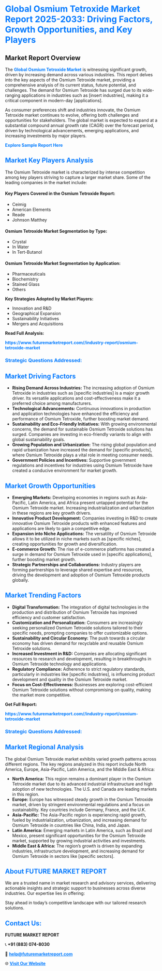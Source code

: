 <h1 style="color: #007BFF;">Global Osmium Tetroxide Market Report 2025-2033: Driving Factors, Growth Opportunities, and Key Players</h1>

<section id="overview">
<h2>Market Report Overview</h2>
<p>The <a href="https://www.futuremarketreport.com//industry-report/osmium-tetroxide-market" style="color: #007BFF; text-decoration: none;"><strong>Global Osmium Tetroxide Market</strong></a> is witnessing significant growth, driven by increasing demand across various industries. This report delves into the key aspects of the Osmium Tetroxide market, providing a comprehensive analysis of its current status, future potential, and challenges. The demand for Osmium Tetroxide has surged due to its wide-ranging applications in industries such as [insert industries], making it a critical component in modern-day [applications].</p>
<p>As consumer preferences shift and industries innovate, the Osmium Tetroxide market continues to evolve, offering both challenges and opportunities for stakeholders. The global market is expected to expand at a substantial compound annual growth rate (CAGR) over the forecast period, driven by technological advancements, emerging applications, and increasing investments by major players.</p>
</section>

<section id="overview">
<p><a href="https://www.futuremarketreport.com//request-sample/reportId=57459" style="color: #007BFF; text-decoration: none;"><strong>Explore Sample Report Here</strong></a></p>
</section>

<section id="key-players">
<h2 style="color: #007BFF;">Market Key Players Analysis</h2>
<p>The Osmium Tetroxide market is characterized by intense competition among key players striving to capture a larger market share. Some of the leading companies in the market include:</p>
<h4>Key Players Covered in the Osmium Tetroxide Report:</h4>
<ul><li>Ceimig</li><li>American Elements</li><li>Reade</li><li>Johnson Matthey</li></ul>
<h4>Osmium Tetroxide Market Segmentation by Type:</h4>
<ul><li>Crystal</li><li>In Water</li><li>In Tert-Butanol</li></ul>

<h4>Osmium Tetroxide Market Segmentation by Application:</h4>
<ul><li>Pharmaceuticals</li><li>Biochemistry</li><li>Stained Glass</li><li>Others</li></ul>
<p><strong>Key Strategies Adopted by Market Players:</strong></p>
<ul>
<li>Innovation and R&D</li>
<li>Geographical Expansion</li>
<li>Sustainability Initiatives</li>
<li>Mergers and Acquisitions</li>
</ul>
</section>

<section>
<p><strong>Read Full Analysis: </strong></p><a href="https://www.futuremarketreport.com//industry-report/osmium-tetroxide-market" style="color: #007BFF; text-decoration: none;"><strong>https://www.futuremarketreport.com//industry-report/osmium-tetroxide-market</strong></a>
<h3 style="color: #007BFF;">Strategic Questions Addressed:</h3>
</section>

<section id="driving-factors">
<h2 style="color: #007BFF;">Market Driving Factors</h2>
<ul>
<li><strong>Rising Demand Across Industries:</strong> The increasing adoption of Osmium Tetroxide in industries such as [specific industries] is a major growth driver. Its versatile applications and cost-effectiveness make it a preferred choice among manufacturers.</li>
<li><strong>Technological Advancements:</strong> Continuous innovations in production and application technologies have enhanced the efficiency and performance of Osmium Tetroxide, further boosting market demand.</li>
<li><strong>Sustainability and Eco-Friendly Initiatives:</strong> With growing environmental concerns, the demand for sustainable Osmium Tetroxide solutions has surged. Companies are investing in eco-friendly variants to align with global sustainability goals.</li>
<li><strong>Growing Population and Urbanization:</strong> The rising global population and rapid urbanization have increased the demand for [specific products], where Osmium Tetroxide plays a vital role in meeting consumer needs.</li>
<li><strong>Government Policies and Incentives:</strong> Supportive government regulations and incentives for industries using Osmium Tetroxide have created a conducive environment for market growth.</li>
</ul>
</section>

<section id="growth-opportunities">
<h2 style="color: #007BFF;">Market Growth Opportunities</h2>
<ul>
<li><strong>Emerging Markets:</strong> Developing economies in regions such as Asia-Pacific, Latin America, and Africa present untapped potential for the Osmium Tetroxide market. Increasing industrialization and urbanization in these regions are key growth drivers.</li>
<li><strong>Innovative Product Development:</strong> Companies investing in R&D to create innovative Osmium Tetroxide products with enhanced features and applications are likely to gain a competitive edge.</li>
<li><strong>Expansion into Niche Applications:</strong> The versatility of Osmium Tetroxide allows it to be utilized in niche markets such as [specific niches], creating opportunities for growth and diversification.</li>
<li><strong>E-commerce Growth:</strong> The rise of e-commerce platforms has created a surge in demand for Osmium Tetroxide used in [specific applications], further boosting market growth.</li>
<li><strong>Strategic Partnerships and Collaborations:</strong> Industry players are forming partnerships to leverage shared expertise and resources, driving the development and adoption of Osmium Tetroxide products globally.</li>
</ul>
</section>

<section id="trending-factors">
<h2 style="color: #007BFF;">Market Trending Factors</h2>
<ul>
<li><strong>Digital Transformation:</strong> The integration of digital technologies in the production and distribution of Osmium Tetroxide has improved efficiency and customer satisfaction.</li>
<li><strong>Customization and Personalization:</strong> Consumers are increasingly seeking personalized Osmium Tetroxide solutions tailored to their specific needs, prompting companies to offer customizable options.</li>
<li><strong>Sustainability and Circular Economy:</strong> The push towards a circular economy has driven demand for recyclable and reusable Osmium Tetroxide solutions.</li>
<li><strong>Increased Investment in R&D:</strong> Companies are allocating significant resources to research and development, resulting in breakthroughs in Osmium Tetroxide technology and applications.</li>
<li><strong>Regulatory Compliance:</strong> Adherence to strict regulatory standards, particularly in industries like [specific industries], is influencing product development and quality in the Osmium Tetroxide market.</li>
<li><strong>Focus on Cost-Effectiveness:</strong> Businesses are exploring cost-efficient Osmium Tetroxide solutions without compromising on quality, making the market more competitive.</li>
</ul>
</section>

<section>
<p><strong>Get Full Report: </strong></p><a href="https://www.futuremarketreport.com//industry-report/osmium-tetroxide-market" style="color: #007BFF; text-decoration: none;"><strong>https://www.futuremarketreport.com//industry-report/osmium-tetroxide-market</strong></a>
<h3 style="color: #007BFF;">Strategic Questions Addressed:</h3>
</section>


<section id="regional-analysis">
<h2 style="color: #007BFF;">Market Regional Analysis</h2>
<p>The global Osmium Tetroxide market exhibits varied growth patterns across different regions. The key regions analyzed in this report include North America, Europe, Asia-Pacific, Latin America, and the Middle East & Africa:</p>
<ul>
<li><strong>North America:</strong> This region remains a dominant player in the Osmium Tetroxide market due to its advanced industrial infrastructure and high adoption of new technologies. The U.S. and Canada are leading markets in this region.</li>
<li><strong>Europe:</strong> Europe has witnessed steady growth in the Osmium Tetroxide market, driven by stringent environmental regulations and a focus on sustainability. Key countries include Germany, France, and the U.K.</li>
<li><strong>Asia-Pacific:</strong> The Asia-Pacific region is experiencing rapid growth, fueled by industrialization, urbanization, and increasing demand for Osmium Tetroxide in countries like China, India, and Japan.</li>
<li><strong>Latin America:</strong> Emerging markets in Latin America, such as Brazil and Mexico, present significant opportunities for the Osmium Tetroxide market, supported by growing industrial activities and investments.</li>
<li><strong>Middle East & Africa:</strong> The region’s growth is driven by expanding industries, infrastructure development, and increasing demand for Osmium Tetroxide in sectors like [specific sectors].</li>
</ul>
</section>

<footer>
<h2 style="color: #007BFF;">About FUTURE MARKET REPORT</h2>
<p>We are a trusted name in market research and advisory services, delivering actionable insights and strategic support to businesses across diverse industries. Our expertise lies in offering:</p>

<p>Stay ahead in today’s competitive landscape with our tailored research solutions.</p>

<h2 style="color: #007BFF;">Contact Us:</h2>
<p><strong>FUTURE MARKET REPORT</strong></p>
<p>📞 <strong>+91 (883) 074-8030</strong></p>
<p>📧 <strong><a href="mailto:help@futuremarketreport.com" style="color: #007BFF;">help@futuremarketreport.com</a></strong></p>
<p>🌐 <strong><a href="https://www.futuremarketreport.com/" style="color: #007BFF;">Visit Our Website</a></strong></p>
</footer>